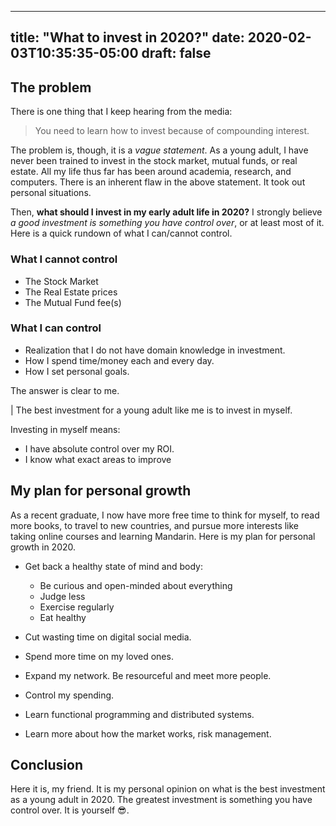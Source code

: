 
---
title: "What to invest in 2020?"
date: 2020-02-03T10:35:35-05:00
draft: false
---

## The problem

There is one thing that I keep hearing from the media:

> You need to learn how to invest because of compounding interest.

The problem is, though, it is a *vague statement*. As a young adult, I have never been trained to invest in the stock market, mutual funds, or real estate. All my life thus far has been around academia, research, and computers. There is an inherent flaw in the above statement. It took out personal situations.

Then, **what should I invest in my early adult life in 2020?** I strongly believe *a good investment is something you have control over*, or at least most of it. Here is a quick rundown of what I can/cannot control.

### What I cannot control

- The Stock Market
- The Real Estate prices
- The Mutual Fund fee(s)

### What I can control

- Realization that I do not have domain knowledge in investment.
- How I spend time/money each and every day.
- How I set personal goals.

The answer is clear to me.

| The best investment for a young adult like me is to invest in myself.

Investing in myself means:

- I have absolute control over my ROI.
- I know what exact areas to improve

## My plan for personal growth

As a recent graduate, I now have more free time to think for myself, to read more books, to travel to new countries, and pursue more interests like taking online courses and learning Mandarin. Here is my plan for personal growth in 2020.

- Get back a healthy state of mind and body:

  - Be curious and open-minded about everything
  - Judge less
  - Exercise regularly
  - Eat healthy

- Cut wasting time on digital social media.
- Spend more time on my loved ones.
- Expand my network. Be resourceful and meet more people.
- Control my spending.
- Learn functional programming and distributed systems.
- Learn more about how the market works, risk management.

## Conclusion

Here it is, my friend. It is my personal opinion on what is the best investment as a young adult in 2020. The greatest investment is something you have control over. It is yourself 😎.
